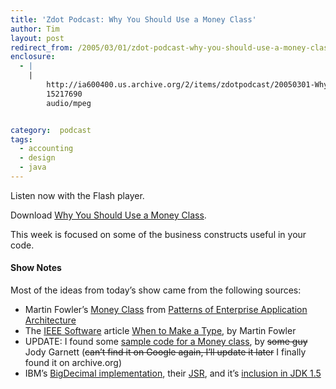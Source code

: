 ```yaml
---
title: 'Zdot Podcast: Why You Should Use a Money Class'
author: Tim
layout: post
redirect_from: /2005/03/01/zdot-podcast-why-you-should-use-a-money-class/
enclosure:
  - |
    |
        http://ia600400.us.archive.org/2/items/zdotpodcast/20050301-WhyMoneyClass.mp3
        15217690
        audio/mpeg


category:  podcast
tags:
  - accounting
  - design
  - java
---
```

Listen now with the Flash player.


Download [Why You Should Use a Money Class][1].

This week is focused on some of the business constructs useful in your code.

#### Show Notes

Most of the ideas from today&#8217;s show came from the following sources:

  * Martin Fowler&#8217;s [Money Class][2] from [Patterns of Enterprise Application Architecture][3]
  * The [IEEE Software][4] article [When to Make a Type][5], by Martin Fowler
  * UPDATE: I found some [sample code for a Money class][6], by <del>some guy</del> Jody Garnett (<del>can&#8217;t find it on Google again, I&#8217;ll update it later</del> I finally found it on archive.org)
  * IBM&#8217;s [BigDecimal implementation][7], their [JSR][8], and it&#8217;s [inclusion in JDK 1.5][9]

 [1]: http://ia600400.us.archive.org/2/items/zdotpodcast/20050301-WhyMoneyClass.mp3
 [2]: http://martinfowler.com/eaaCatalog/money.html
 [3]: http://amazon.com/o/ASIN/0321127420/timshadelcom-20
 [4]: http://computer.org/software/
 [5]: http://martinfowler.com/ieeeSoftware/whenType.pdf
 [6]: http://web.archive.org/web/20031214114846/http://members.shaw.ca/jagarnett/Files/Money_java.html
 [7]: http://www2.hursley.ibm.com/decimalj/
 [8]: http://www.jcp.org/en/jsr/detail?id=13 "JSR 13: Decimal Arithmetic Enhancement"
 [9]: http://java.sun.com/j2se/1.5.0/docs/api/java/math/BigDecimal.html "JDK 1.5: java.math.BigDecimal"

